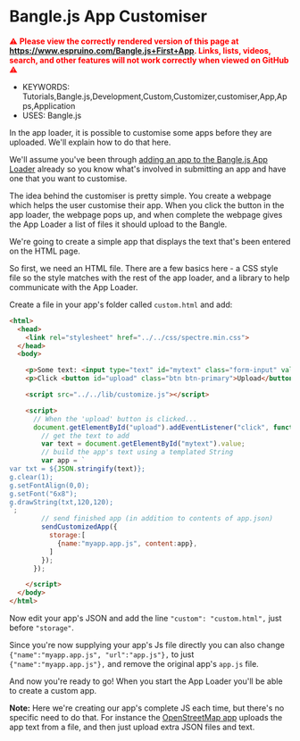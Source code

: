<!--- Copyright (c) 2020 Gordon Williams, Pur3 Ltd. See the file LICENSE for copying permission. -->
Bangle.js App Customiser
========================

<span style="color:red">:warning: **Please view the correctly rendered version of this page at https://www.espruino.com/Bangle.js+First+App. Links, lists, videos, search, and other features will not work correctly when viewed on GitHub** :warning:</span>

* KEYWORDS: Tutorials,Bangle.js,Development,Custom,Customizer,customiser,App,Apps,Application
* USES: Bangle.js

In the app loader, it is possible to customise some apps before they are
uploaded. We'll explain how to do that here.

We'll assume you've been through [adding an app to the Bangle.js App Loader](/Bangle.js+App+Loader)
already so you know what's involved in submitting an app and have one that you want
to customise.

The idea behind the customiser is pretty simple. You create a webpage which
helps the user customise their app. When you click the button in the app
loader, the webpage pops up, and when complete the webpage gives the App Loader
a list of files it should upload to the Bangle.

We're going to create a simple app that displays the text that's
been entered on the HTML page.

So first, we need an HTML file. There are a few basics here - a CSS style
file so the style matches with the rest of the app loader, and a library
to help communicate with the App Loader.

Create a file in your app's folder called `custom.html` and add:

```HTML
<html>
  <head>
    <link rel="stylesheet" href="../../css/spectre.min.css">
  </head>
  <body>

    <p>Some text: <input type="text" id="mytext" class="form-input" value="http://espruino.com"></p>
    <p>Click <button id="upload" class="btn btn-primary">Upload</button></p>

    <script src="../../lib/customize.js"></script>

    <script>
      // When the 'upload' button is clicked...
      document.getElementById("upload").addEventListener("click", function() {
        // get the text to add
        var text = document.getElementById("mytext").value;
        // build the app's text using a templated String
        var app = `
var txt = ${JSON.stringify(text)};
g.clear(1);
g.setFontAlign(0,0);
g.setFont("6x8");
g.drawString(txt,120,120);
`;
        // send finished app (in addition to contents of app.json)
        sendCustomizedApp({
          storage:[
            {name:"myapp.app.js", content:app},
          ]
        });
      });

    </script>
  </body>
</html>
```

Now edit your app's JSON and add the line `"custom": "custom.html",` just
before `"storage"`.

Since you're now supplying your app's Js file directly you can also
change `{"name":"myapp.app.js", "url":"app.js"},` to just `{"name":"myapp.app.js"},`
and remove the original app's `app.js` file.

And now you're ready to go! When you start the App Loader you'll be able
to create a custom app.

**Note:** Here we're creating our app's complete JS each time, but there's
no specific need to do that. For instance the [OpenStreetMap app](https://github.com/espruino/BangleApps/tree/master/apps/openstmap)
uploads the app text from a file, and then just upload extra JSON files and text.

